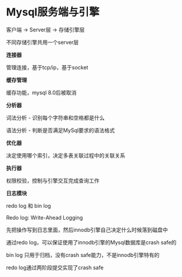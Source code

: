 # Mysql服务端与引擎

客户端 -> Server层 -> 存储引擎层

不同存储引擎共用一个server层

 

**连接器**

管理连接，基于tcp/ip，基于socket

 

**缓存管理**

缓存功能，mysql 8.0后被取消

 

**分析器**

词法分析 - 识别每个字符串和空格都是什么

语法分析 - 判断是否满足MySql要求的语法格式

 

**优化器**

决定使用哪个索引，决定多表关联过程中的关联关系

 

**执行器**

权限校验，控制与引擎交互完成查询工作

 

**日志模块**

redo log 和 bin log

Redo log: Write-Ahead Logging

先把操作写到日志里面，然后innodb引擎自己决定什么时候落到磁盘中

通过redo log，可以保证使用了innodb引擎的Mysql数据库是crash safe的

 

bin log 只用于归档，没有crash safe能力，不是innodb引擎特有的

 

redo log通过两阶段提交实现了crash safe